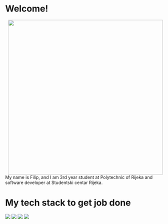 # Welcome!
<p>
  <table="right">
  <tr>
      <td><img width="495px" align="right" src="https://github-readme-stats.vercel.app/api/top-langs/?username=fivanusec&hide=html, php&layout=default&count_private=true&hide_border=true&border_radius=0&theme=dark&icon_color=5194f0&bg_color=0d1117" />
<!--       <img width="485px" align="right" src="https://github-readme-stats.vercel.app/api?username=fivanusec&hide_border=true&border_radius=0&count_private=true&layout=default&hide_title=false&show_icons=true&theme=dark&icon_color=5194f0&bg_color=0d1117" /> -->
      </td>
  </tr>
</table>
</p>

My name is Filip, and I am 3rd year student at Polytechnic of Rijeka and software developer at Studentski centar Rijeka.

# My tech stack to get job done

![](https://img.shields.io/badge/OS-Linux-informational?style=for-the-badge&logo=linux&logoColor=white&color=blue)
![](https://img.shields.io/badge/Shell-fish-blue?style=for-the-badge&logo=gnu-bash&logoColor=white&color=blue)
![](https://img.shields.io/badge/Editor-neovim-blue?style=for-the-badge&logo=neovim&logoColor=white&color=blue)
![](https://img.shields.io/badge/Terminal--Emulator-alacritty-blue?style=for-the-badge&logo=alacritty&logoColor=white&color=blue)
